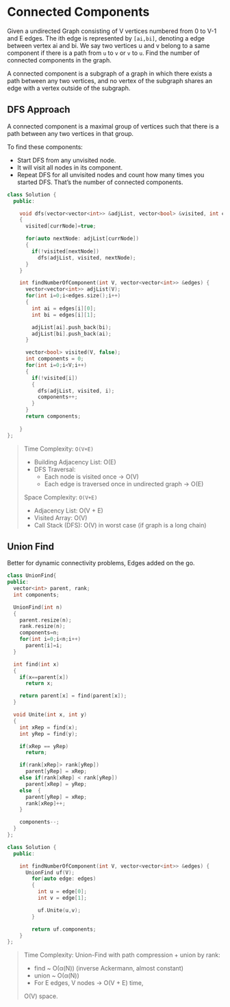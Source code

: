 # Connected Components

Given a undirected Graph consisting of V vertices numbered from 0 to V-1 and E edges. The ith edge is represented by `[ai,bi]`, denoting a edge between vertex ai and bi. We say two vertices u and v belong to a same component if there is a path from `u` to `v` or `v` to `u`. Find the number of connected components in the graph.

A connected component is a subgraph of a graph in which there exists a path between any two vertices, and no vertex of the subgraph shares an edge with a vertex outside of the subgraph.


## DFS Approach

A connected component is a maximal group of vertices such that there is a path between any two vertices in that group.

To find these components:
- Start DFS from any unvisited node.
- It will visit all nodes in its component.
- Repeat DFS for all unvisited nodes and count how many times you started DFS. That’s the number of connected components.

```cpp
class Solution {
  public:

    void dfs(vector<vector<int>> &adjList, vector<bool> &visited, int currNode)
    {
      visited[currNode]=true;

      for(auto nextNode: adjList[currNode])
      {
        if(!visited[nextNode])
          dfs(adjList, visited, nextNode);
      }
    }

    int findNumberOfComponent(int V, vector<vector<int>> &edges) {
      vector<vector<int>> adjList(V);
      for(int i=0;i<edges.size();i++)
      {
        int ai = edges[i][0];
        int bi = edges[i][1];

        adjList[ai].push_back(bi);
        adjList[bi].push_back(ai);
      }

      vector<bool> visited(V, false);
      int components = 0;
      for(int i=0;i<V;i++)
      {
        if(!visited[i])
        {
          dfs(adjList, visited, i);
          components++;
        }
      }
      return components;
    
    }
};
```

> Time Complexity: `O(V+E)`
> - Building Adjacency List: O(E)
> - DFS Traversal:
>   - Each node is visited once → O(V)
>   - Each edge is traversed once in undirected graph → O(E)
>
> Space Complexity: `O(V+E)`
> - Adjacency List: O(V + E)
> - Visited Array: O(V)
> - Call Stack (DFS): O(V) in worst case (if graph is a long chain)

## Union Find

Better for dynamic connectivity problems, Edges added on the go.

```cpp
class UnionFind{
public:
  vector<int> parent, rank;
  int components;

  UnionFind(int n)
  {
    parent.resize(n);
    rank.resize(n);
    components=n;
    for(int i=0;i<n;i++)
      parent[i]=i;
  }

  int find(int x)
  {
    if(x==parent[x])
      return x;

    return parent[x] = find(parent[x]);
  }

  void Unite(int x, int y)
  {
    int xRep = find(x);
    int yRep = find(y);

    if(xRep == yRep)
      return;

    if(rank[xRep]> rank[yRep])
      parent[yRep] = xRep;
    else if(rank[xRep] < rank[yRep])
      parent[xRep] = yRep;
    else  {
      parent[yRep] = xRep;
      rank[xRep]++;
    }

    components--;
  }
};

class Solution {
  public:

    int findNumberOfComponent(int V, vector<vector<int>> &edges) {
      UnionFind uf(V);
        for(auto edge: edges)
        {
          int u = edge[0];
          int v = edge[1];

          uf.Unite(u,v);
        }

        return uf.components;
    }
};
```

> Time Complexity: Union-Find with path compression + union by rank:
> - find ~ O(α(N)) (inverse Ackermann, almost constant)
> - union ~ O(α(N))
> - For E edges, V nodes → O(V + E) time, 
> 
> O(V) space.